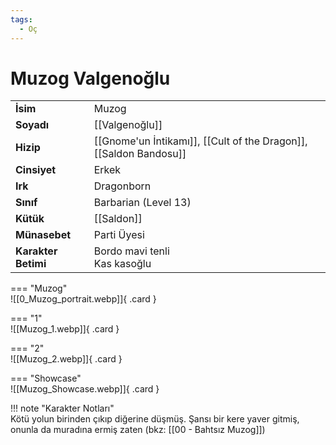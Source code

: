 ```yaml
---
tags:
  - Oç
---  
```

# Muzog Valgenoğlu  
  
<div class="grid" markdown>  
  
|  |  |  
|---|---|  
| **İsim** | Muzog |  
| **Soyadı** | [[Valgenoğlu]] |  
| **Hizip** | [[Gnome'un İntikamı]], [[Cult of the Dragon]], [[Saldon Bandosu]] |  
| **Cinsiyet** | Erkek |  
| **Irk** | Dragonborn |  
| **Sınıf** | Barbarian (Level 13) |  
| **Kütük** | [[Saldon]] |  
| **Münasebet** | Parti Üyesi |  
| **Karakter Betimi** | Bordo mavi tenli<br>Kas kasoğlu |  
  
  
=== "Muzog"  
	![[0_Muzog_portrait.webp]]{ .card }  
  
=== "1"  
	![[Muzog_1.webp]]{ .card }  
  
=== "2"  
	![[Muzog_2.webp]]{ .card }  
  
=== "Showcase"  
	![[Muzog_Showcase.webp]]{ .card }  
  
</div>  
  
!!! note "Karakter Notları"  
	Kötü yolun birinden çıkıp diğerine düşmüş. Şansı bir kere yaver gitmiş, onunla da muradına ermiş zaten (bkz: [[00 - Bahtsız Muzog]])   